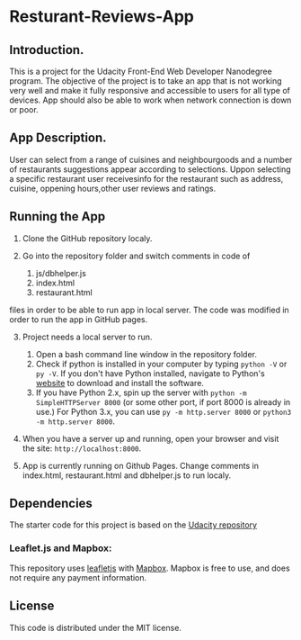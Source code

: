 # Resturant-Reviews-App

## Introduction.

This is a project for the Udacity Front-End Web Developer Nanodegree program. The objective of the project is to take an app that is not working very well and make it fully responsive and accessible to users for all type of devices. App should also be able to work when network connection is down or poor.

## App Description.

User can select from a range of cuisines and neighbourgoods and a number of restaurants suggestions appear according to selections. Uppon selecting a specific restaurant user receivesinfo for the restaurant such as address, cuisine, oppening hours,other user reviews and ratings. 

## Running the App

1. Clone the GitHub repository localy.

2. Go into the repository folder and switch comments in code of

	1. js/dbhelper.js
	2. index.html
	3. restaurant.html

files in order to be able to run app in local server. The code was modified in order to run the app in GitHub pages.

3. Project needs a local server to run. 
	1. Open a bash command line window in the repository folder. 
	2. Check if python is installed in your computer by typing `python -V` or `py -V`. If you don't have Python installed, navigate to Python's [website](https://www.python.org/) to download and install the software.
	3. If you have Python 2.x, spin up the server with `python -m SimpleHTTPServer 8000` (or some other port, if port 8000 is already in use.) For Python 3.x, you can use `py -m http.server 8000` or `python3 -m http.server 8000`.

4. When you have a server up and running, open your browser and visit the site: `http://localhost:8000`.

5. App is currently running on Github Pages. Change comments in index.html, restaurant.html and dbhelper.js to run localy.

## Dependencies

The starter code for this project is based on the [Udacity repository](https://github.com/udacity/mws-restaurant-stage-1)

### Leaflet.js and Mapbox:

This repository uses [leafletjs](https://leafletjs.com/) with [Mapbox](https://www.mapbox.com/). Mapbox is free to use, and does not require any payment information. 

## License

This code is distributed under the MIT license.

